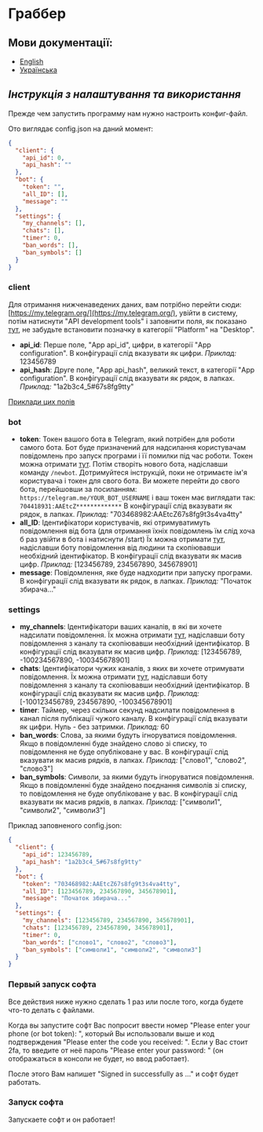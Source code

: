 # Граббер

## Мови документації:

- [English](https://github.com/ZusPlay/Telegram-Post-Grabber/blob/main/README.md)
- [Українська](https://github.com/ZusPlay/Telegram-Post-Grabber/blob/main/README_ua.md)


## _Інструкція з налаштування та використання_

Прежде чем запустить программу нам нужно настроить конфиг-файл.

Ото виглядає config.json на даний момент:
```json
{
  "client": {
    "api_id": 0,
    "api_hash": ""
  },
  "bot": {
    "token": "",
    "all_ID": [],
    "message": ""
  },
  "settings": {
    "my_channels": [],
    "chats": [],
    "timer": 0,
    "ban_words": [],
    "ban_symbols": []
  }
}
```

### client
Для отримання нижченаведених даних, вам потрібно перейти сюди:
[https://my.telegram.org/](https://my.telegram.org/),
увійти в систему, потім натиснути "API development tools" і заповнити поля, як показано [тут](https://imgur.com/a/NCCkWrY),
не забудьте встановити позначку в категорії "Platform" на "Desktop".
- **api_id**: Перше поле, "App api_id", цифри, в категорії "App configuration".
  В конфігурації слід вказувати як цифри. _Приклад:_ 123456789
- **api_hash**: Друге поле, "App api_hash", великий текст, в категорії "App configuration".
  В конфігурації слід вказувати як рядок, в лапках. _Приклад:_ "1a2b3c4_5#67s8fg9tty"

[Приклади цих полів](https://imgur.com/a/NjzxOYw)
### bot
- **token**: Токен вашого бота в Telegram, який потрібен для роботи самого бота.
  Бот буде призначений для надсилання користувачам повідомлень про запуск програми і її помилки під час роботи.
  Токен можна отримати [тут](https://t.me/BotFather). Потім створіть нового бота, надіславши команду ```/newbot```. Дотримуйтеся інструкцій,
  поки не отримаєте ім'я користувача і токен для свого бота.
  Ви можете перейти до свого бота, перейшовши за посиланням: ```https://telegram.me/YOUR_BOT_USERNAME```
  і ваш токен має виглядати так: ```704418931:AAEtcZ*************```
  В конфігурації слід вказувати як рядок, в лапках. _Приклад:_ "703468982:AAEtcZ67s8fg9t3s4va4tty"
- **all_ID**: Ідентифікатори користувачів, які отримуватимуть повідомлення від бота
  (для отримання їхніх повідомлень їм слід хоча б раз увійти в бота і натиснути /start)
  Їх можна отримати [тут](https://t.me/myidbot), надіславши боту повідомлення від людини та скопіювавши необхідний ідентифікатор.
  В конфігурації слід вказувати як масив цифр. _Приклад:_ [123456789, 234567890, 345678901]
- **message**: Повідомлення, яке буде надходити при запуску програми.
  В конфігурації слід вказувати як рядок, в лапках. _Приклад:_ "Початок збирача..."
### settings
- **my_channels**: Ідентифікатори ваших каналів, в які ви хочете надсилати повідомлення.
  Їх можна отримати [тут](https://t.me/myidbot), надіславши боту повідомлення з каналу та скопіювавши необхідний ідентифікатор.
  В конфігурації слід вказувати як масив цифр. _Приклад:_ [123456789, -100234567890, -100345678901]
- **chats**: Ідентифікатори чужих каналів, з яких ви хочете отримувати повідомлення.
  Їх можна отримати [тут](https://t.me/myidbot), надіславши боту повідомлення з каналу та скопіювавши необхідний ідентифікатор.
  В конфігурації слід вказувати як масив цифр. _Приклад:_ [-100123456789, 234567890, -100345678901]
- **timer**: Таймер, через скільки секунд надсилати повідомлення в канал після публікації чужого каналу.
  В конфігурації слід вказувати як цифри. Нуль - без затримки. _Приклад:_ 60
- **ban_words**: Слова, за якими будуть ігноруватися повідомлення.
  Якщо в повідомленні буде знайдено слово зі списку, то повідомлення не буде опубліковане у вас.
  В конфігурації слід вказувати як масив рядків, в лапках. _Приклад:_ ["слово1", "слово2", "слово3"]
- **ban_symbols**: Символи, за якими будуть ігноруватися повідомлення.
  Якщо в повідомленні буде знайдено поєднання символів зі списку, то повідомлення не буде опубліковане у вас.
  В конфігурації слід вказувати як масив рядків, в лапках. _Приклад:_ ["символи1", "символи2", "символи3"]

Приклад заповненого config.json:
```json
{
  "client": {
    "api_id": 123456789,
    "api_hash": "1a2b3c4_5#67s8fg9tty"
  },
  "bot": {
    "token": "703468982:AAEtcZ67s8fg9t3s4va4tty",
    "all_ID": [123456789, 234567890, 345678901],
    "message": "Початок збирача..."
  },
  "settings": {
    "my_channels": [123456789, 234567890, 345678901],
    "chats": [123456789, 234567890, 345678901],
    "timer": 0,
    "ban_words": ["слово1", "слово2", "слово3"],
    "ban_symbols": ["символи1", "символи2", "символи3"]
  }
}
```

### Первый запуск софта

Все действия ниже нужно сделать 1 раз или после того, когда будете что-то делать с файлами. 

Когда вы запустите софт Вас попросит ввести номер "Please enter your phone (or bot token): ", 
который Вы использовали выше и код подтверждения "Please enter the code you received: ".
Если у Вас стоит 2fa, то введите от неё пароль "Please enter your password: " (он отображаться в консоли не будет, но ввод работает).

После этого Вам напишет "Signed in successfully as ..." и софт будет работать.

### Запуск софта

Запускаете софт и он работает!
